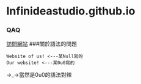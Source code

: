 # Infinideastudio.github.io
### QAQ
[訪問網站](http://infinideastudio.github.io/)
###關於語法的問題
```
Website of us! <---某Null寫的
Our website! <---某0u0寫的
```
→_→當然是0u0的語法對辣
